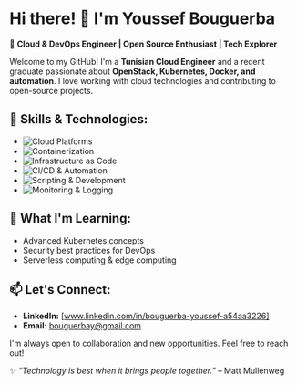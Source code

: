 # Hi there! 👋 I'm Youssef Bouguerba

🚀 **Cloud & DevOps Engineer | Open Source Enthusiast | Tech Explorer**

Welcome to my GitHub! I'm a **Tunisian Cloud Engineer** and a recent graduate passionate about **OpenStack, Kubernetes, Docker, and automation**. I love working with cloud technologies and contributing to open-source projects.

## 🔧 Skills & Technologies:
- ![Cloud Platforms](https://img.shields.io/badge/Cloud-AWS%20%7C%20Azure%20%7C%20OpenStack-blue)
- ![Containerization](https://img.shields.io/badge/Containers-Docker%20%7C%20Kubernetes-blue)
- ![Infrastructure as Code](https://img.shields.io/badge/IaC-Terraform%20%7C%20Ansible-blue)
- ![CI/CD & Automation](https://img.shields.io/badge/CI%2FCD-GitHub%20Actions%20%7C%20Jenkins-blue)
- ![Scripting & Development](https://img.shields.io/badge/Programming-Python%20%7C%20Bash-blue)
- ![Monitoring & Logging](https://img.shields.io/badge/Monitoring-Prometheus%20%7C%20Grafana%20%7C%20ELK-blue)


## 🌱 What I'm Learning:
- Advanced Kubernetes concepts 
- Security best practices for DevOps
- Serverless computing & edge computing

## 📫 Let's Connect:
- **LinkedIn:** [www.linkedin.com/in/bouguerba-youssef-a54aa3226]
- **Email:** [bouguerbay@gmail.com](#)

I'm always open to collaboration and new opportunities. Feel free to reach out!

✨ _“Technology is best when it brings people together.”_ – Matt Mullenweg
